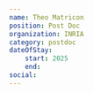 ```yaml
---
name: Theo Matricon
position: Post Doc
organization: INRIA
category: postdoc
dateOfStay: 
    start: 2025
    end: 
social:
---
```

